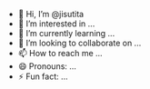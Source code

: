 - 👋 Hi, I’m @jisutita
- 👀 I’m interested in ...
- 🌱 I’m currently learning ...
- 💞️ I’m looking to collaborate on ...
- 📫 How to reach me ...
- 😄 Pronouns: ...
- ⚡ Fun fact: ...

<!---
jisutita/jisutita is a ✨ special ✨ repository because its `README.md` (this file) appears on your GitHub profile.
You can click the Preview link to take a look at your changes.
--->

